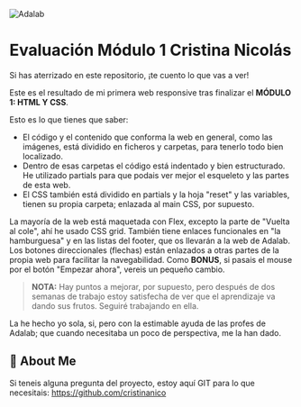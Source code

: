 ![Adalab](https://beta.adalab.es/resources/images/adalab-logo-155x61-bg-white.png)

# Evaluación Módulo 1 Cristina Nicolás

Si has aterrizado en este repositorio, ¡te cuento lo que vas a ver!

Este es el resultado de mi primera web responsive tras finalizar el **MÓDULO 1: HTML Y CSS**.

Esto es lo que tienes que saber:

- El código y el contenido que conforma la web en general, como las imágenes, está dividido en ficheros y carpetas, para tenerlo todo bien localizado.
- Dentro de esas carpetas el código está indentado y bien estructurado. He utilizado partials para que podais ver mejor el esqueleto y las partes de esta web. 
- El CSS también está dividido en partials y la hoja "reset" y las variables, tienen su propia carpeta; enlazada al main CSS, por supuesto.

La mayoría de la web está maquetada con Flex, excepto la parte de "Vuelta al cole", ahí he usado CSS grid. También tiene enlaces funcionales en "la hamburguesa" y en las listas del footer, que os llevarán a la web de Adalab. Los botones direccionales (flechas) están enlazados a otras partes de la propia web para facilitar la navegabilidad. Como **BONUS**, si pasais el mouse por el botón "Empezar ahora", vereis un pequeño cambio. 

> **NOTA:** Hay puntos a mejorar, por supuesto, pero después de dos semanas de trabajo estoy satisfecha de ver que el aprendizaje va dando sus frutos. Seguiré trabajando en ella.

La he hecho yo sola, si, pero con la estimable ayuda de las profes de Adalab; que cuando necesitaba un poco de perspectiva, me la han dado. 

## 🚀 About Me
Si teneis alguna pregunta del proyecto, estoy aquí GIT para lo que necesitais: https://github.com/cristinanico